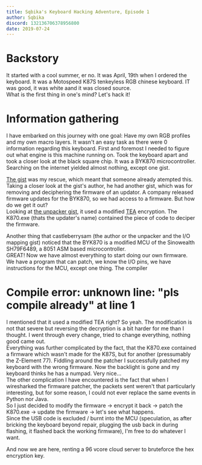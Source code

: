 ```yaml
---
title: Sqbika's Keyboard Hacking Adventure, Episode 1
author: Sqbika
discord: 132136706378956800
date: 2019-07-24
---
```


# Backstory

It started with a cool summer, er no. It was April, 19th when I ordered the keyboard. It was a Motospeed K87S tenkeyless RGB chinese keyboard. IT was good, it was white aand it was closed source.  
What is the first thing in one's mind? Let's hack it!

# Information gathering

I have embarked on this journey with one goal: Have my own RGB profiles and my own macro layers. It wasn't an easy task as there were 0 information regarding this keyboard.
First and foremost I needed to figure out what engine is this machine running on. Took the keyboard apart and took a closer look at the black square chip. It was a BYK870 microcontroller. Searching on the internet yielded almost nothing, except one gist.
  
[The gist](https://gist.github.com/castleberrysam/755c3abfdc996c1dd1a294c74286f5eb) was my rescue, which meant that someone already atempted this.  
Taking a closer look at the gist's author, he had another gist, which was for removing and deciphering the firmware of an updator. A company released firmware updates for the BYK870, so we had access to a firmware. But how do we get it out?   
Looking at [the unpacker gist](https://gist.github.com/castleberrysam/2510f3e87b3d313a27320f165ef5e1cc), it used a modified [TEA](https://en.wikipedia.org/wiki/Tiny_Encryption_Algorithm) encryption. The K870.exe (thats the updater's name) contained the piece of code to deciper the firmware.  
  
Another thing that castleberrysam (the author or the unpacker and the I/O mapping gist) noticed that the BYK870 is a modified MCU of the Sinowealth SH79F6489, a 8051 ASM based microcontroller.  
GREAT! Now we have almost everything to start doing our own firmware. We have a program that can patch, we know the I/O pins, we have instructions for the MCU, except one thing. The compiler

# Compile error: unknown line: "pls compile already" at line 1

I mentioned that it used a modified TEA right? So yeah. The modification is not that severe but reversing the decryption is a bit harder for me than I thought. I went through every change, tried to change everything, nothing good came out.  
Everything was further complicated by the fact, that the K870.exe contained a firmware which wasn't made for the K87S, but for another (pressumably the Z-Element 77). Fiddling around the patcher I successfully patched my keyboard with the wrong firmware. Now the backlight is gone and my keyboard thinks he has a numpad. Very nice...  
The other complication I have encountered is the fact that when I wiresharked the firmware patcher, the packets sent weren't that particularly interesting, but for some reason, I could not ever replace the same events in Python nor Java.  
So I just decided to modify the firmware -> encrypt it back -> patch the K870.exe -> update the firmware -> let's see what happens.  
Since the USB code is excluded / burnt into the MCU (speculation, as after bricking the keyboard beyond repair, plugging the usb back in during flashing, it flashed back the working firmware), I'm free to do whatever I want.
  
And now we are here, renting a 96 vcore cloud server to bruteforce the hex encryption key.

